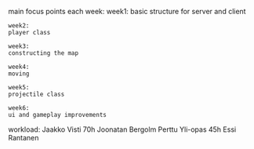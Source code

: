 
main focus points each week:
    week1:
	basic structure for server and client

    week2:
	player class

    week3:
	constructing the map
	
    week4:
	moving

    week5:
	projectile class

    week6:
	ui and gameplay improvements

workload:
    Jaakko Visti 70h
    Joonatan Bergolm
    Perttu Yli-opas 45h
    Essi Rantanen